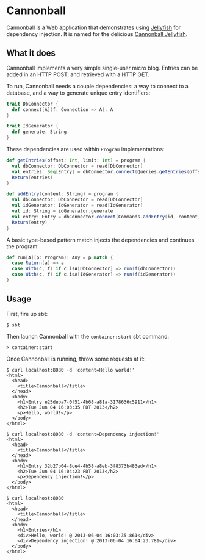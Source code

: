 # Cannonball

Cannonball is a Web application that demonstrates using [Jellyfish](https://github.com/Versal/jellyfish) for dependency injection.  It is named for the delicious [Cannonball Jellyfish](https://en.wikipedia.org/wiki/Cannonball_jellyfish).

## What it does

Cannonball implements a very simple single-user micro blog.  Entries can be added in an HTTP POST, and retrieved with a HTTP GET.

To run, Cannonball needs a couple dependencies: a way to connect to a database, and a way to generate unique entry identifiers:

```scala
trait DbConnector {
  def connect[A](f: Connection => A): A
}

trait IdGenerator {
  def generate: String
}
```

These dependencies are used within `Program` implementations:

```scala
def getEntries(offset: Int, limit: Int) = program {
  val dbConnector: DbConnector = read[DbConnector]
  val entries: Seq[Entry] = dbConnector.connect(Queries.getEntries(offset, limit))
  Return(entries)
}

def addEntry(content: String) = program {
  val dbConnector: DbConnector = read[DbConnector]
  val idGenerator: IdGenerator = read[IdGenerator]
  val id: String = idGenerator.generate
  val entry: Entry = dbConnector.connect(Commands.addEntry(id, content))
  Return(entry)
}
```

A basic type-based pattern match injects the dependencies and continues the program:

```scala
def run[A](p: Program): Any = p match {
  case Return(a) => a
  case With(c, f) if c.isA[DbConnector] => run(f(dbConnector))
  case With(c, f) if c.isA[IdGenerator] => run(f(idGenerator))
}
```

## Usage

First, fire up sbt:

```
$ sbt
```

Then launch Cannonball with the `container:start` sbt command:

```
> container:start
```

Once Cannonball is running, throw some requests at it:

```
$ curl localhost:8080 -d 'content=Hello world!'
<html>
  <head>
    <title>Cannonball</title>
  </head>
  <body>
    <h1>Entry e25deba7-0f51-4b68-a81a-3178636c5911</h1>
    <h2>Tue Jun 04 16:03:35 PDT 2013</h2>
    <p>Hello, world!</p>
  </body>
</html>

$ curl localhost:8080 -d 'content=Dependency injection!'
<html>
  <head>
    <title>Cannonball</title>
  </head>
  <body>
    <h1>Entry 32b27b04-8ce4-4b58-a8eb-3f8373b483ed</h1>
    <h2>Tue Jun 04 16:04:23 PDT 2013</h2>
    <p>Dependency injection!</p>
  </body>
</html>

$ curl localhost:8080
<html>
  <head>
    <title>Cannonball</title>
  </head>
  <body>
    <h1>Entries</h1>
    <div>Hello, world! @ 2013-06-04 16:03:35.861</div>
    <div>Dependency injection! @ 2013-06-04 16:04:23.781</div>
  </body>
</html>
```
